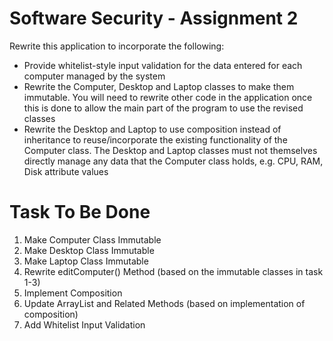 # Software Security - Assignment 2

Rewrite this application to incorporate the following:
- Provide whitelist-style input validation for the data entered for each computer managed by the system
- Rewrite the Computer, Desktop and Laptop classes to make them immutable. You will need to rewrite other code in the application once this is done to allow the main part of the program to use the revised classes
- Rewrite the Desktop and Laptop to use composition instead of inheritance to reuse/incorporate the existing functionality of the Computer class. The Desktop and Laptop classes must not themselves directly manage any data that the Computer class holds, e.g. CPU, RAM, Disk attribute values

# Task To Be Done
1. Make Computer Class Immutable
2. Make Desktop Class Immutable
3. Make Laptop Class Immutable
4. Rewrite editComputer() Method (based on the immutable classes in task 1-3)
5. Implement Composition
6. Update ArrayList and Related Methods (based on implementation of composition)
7. Add Whitelist Input Validation
